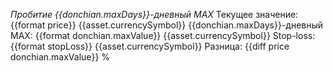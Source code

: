 *Пробитие {{donchian.maxDays}}-дневный MAX*
Текущее значение: {{format price}} {{asset.currencySymbol}}
{{donchian.maxDays}}-дневный MAX: {{format donchian.maxValue}} {{asset.currencySymbol}}
Stop-loss: {{format stopLoss}} {{asset.currencySymbol}}
Разница: {{diff price donchian.maxValue}} %
